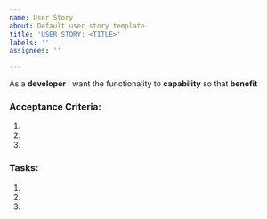 ```yaml
---
name: User Story
about: Default user story template
title: 'USER STORY: <TITLE>'
labels: ''
assignees: ''

---
```


As a **developer** I want the functionality to **capability** so that **benefit**

### Acceptance Criteria:
1.
2.
3.

### Tasks:
1.
2.
3.

